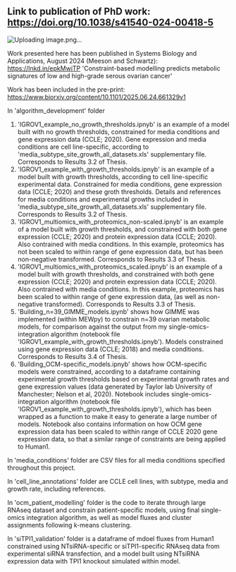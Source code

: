 ## Link to publication of PhD work: https://doi.org/10.1038/s41540-024-00418-5
![Uploading image.png…]()

Work presented here has been published in Systems Biology and Applications, August 2024 (Meeson and Schwartz): https://lnkd.in/epkMwiTP
'Constraint-based modelling predicts metabolic signatures of low and high-grade serous ovarian cancer'

Work has been included in the pre-print: https://www.biorxiv.org/content/10.1101/2025.06.24.661329v1

In 'algorithm_development' folder
  1. 'IGROV1_example_no_growth_thresholds.ipnyb' is an example of a model built with no growth thresholds, constrained for media conditions and gene expression data (CCLE; 2020). Gene expression and media conditions are cell line-specific, according to 'media_subtype_site_growth_all_datasets.xls' supplementary file. Corresponds to Results 3.2 of Thesis.
  2. 'IGROV1_example_with_growth_thresholds.ipnyb' is an example of a model built with growth thresholds, according to cell line-specific experimental data. Constrained for media conditions, gene expression data (CCLE; 2020) and these groth thresholds. Details and references for media conditions and experimental growths included in 'media_subtype_site_growth_all_datasets.xls' supplementary file. Corresponds to Results 3.2 of Thesis.
  3. 'IGROV1_multiomics_with_proteomics_non-scaled.ipnyb' is an example of a model built with growth thresholds, and constrained with both gene expression (CCLE; 2020) and protein expression data (CCLE; 2020). Also contrained with media conditions. In this example, proteomics has not been scaled to within range of gene expression data, but has been non-negative transformed. Corresponds to Results 3.3 of Thesis. 
  4. 'IGROV1_multiomics_with_proteomics_scaled.ipnyb' is an example of a model built with growth thresholds, and constrained with both gene expression (CCLE; 2020) and protein expression data (CCLE; 2020). Also contrained with media conditions. In this example, proteomics has been scaled to within range of gene expression data, (as well as non-negative transformed). Corresponds to Results 3.3 of Thesis. 
  5. 'Building_n=39_GIMME_models.ipynb' shows how GIMME was implemented (within MEWpy) to constrain n=39 ovarian metabolic models, for comparison against the output from my single-omics-integration algorithm (notebook file 'IGROV1_example_with_growth_thresholds.ipnyb'). Models constrained using gene expression data (CCLE; 2018) and media conditions. Corresponds to Results 3.4 of Thesis.
  6. 'Building_OCM-specific_models.ipnyb' shows how OCM-specific models were constrained, according to a dataframe containing experimental growth thresholds based on experimental growth rates and gene expression values (data generated by Taylor lab University of Manchester; Nelson et al, 2020). Notebook includes single-omics-integration algorithm (notebook file 'IGROV1_example_with_growth_thresholds.ipnyb'), which has been wrapped as a function to make it easy to generate a large number of models. Notebook also contains information on how OCM gene expression data has been scaled to within range of CCLE 2020 gene expression data, so that a similar range of constraints are being applied to Human1.

In 'media_conditions' folder are CSV files for all media conditions specified throughout this project.

In 'cell_line_annotations' folder are CCLE cell lines, with subtype, media and growth rate, including references.

In 'ocm_patient_modelling' folder is the code to iterate through large RNAseq dataset and constrain patient-specific models, using final single-omics integration algorithm, as well as model fluxes and cluster assignments following k-means clustering.

In 'siTPI1_validation' folder is a dataframe of mdoel fluxes from Human1 constrained using NTsiRNA-specific or siTPI1-specific RNAseq data from experimental siRNA transfection, and a model built using NTsiRNA expression data with TPI1 knockout simulated within model.
